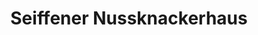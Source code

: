 ---
title: "Seiffener Nussknackerhaus"
url: /seiffen-erzgebirge/seiffener-nussknackerhaus/
shop: Allgemein
---